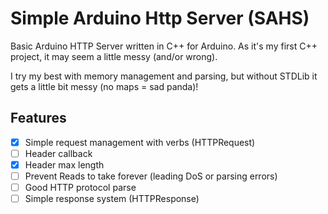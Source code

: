 # Simple Arduino Http Server (SAHS)

Basic Arduino HTTP Server written in C++ for Arduino. As it's my first C++ project, it may seem a little messy (and/or wrong).

I try my best with memory management and parsing, but without STDLib it gets a little bit messy (no maps = sad panda)!

## Features

- [x] Simple request management with verbs (HTTPRequest)
- [ ] Header callback
- [x] Header max length
- [ ] Prevent Reads to take forever (leading DoS or parsing errors)
- [ ] Good HTTP protocol parse
- [ ] Simple response system (HTTPResponse)
